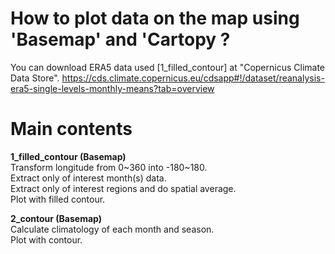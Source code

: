 # How to plot data on the map using 'Basemap' and 'Cartopy ?

You can download ERA5 data used [1_filled_contour] at "Copernicus Climate Data Store".
https://cds.climate.copernicus.eu/cdsapp#!/dataset/reanalysis-era5-single-levels-monthly-means?tab=overview

# Main contents 

**1_filled_contour (Basemap)**  
  Transform longitude from 0~360 into -180~180.  
  Extract only of interest month(s) data.  
  Extract only of interest regions and do spatial average.  
  Plot with filled contour.  

**2_contour (Basemap)**  
  Calculate climatology of each month and season.  
  Plot with contour.  
  
